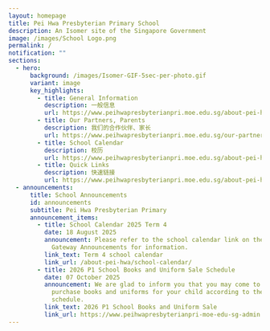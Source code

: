 ```yaml
---
layout: homepage
title: Pei Hwa Presbyterian Primary School
description: An Isomer site of the Singapore Government
image: /images/School Logo.png
permalink: /
notification: ""
sections:
  - hero:
      background: /images/Isomer-GIF-5sec-per-photo.gif
      variant: image
      key_highlights:
        - title: General Information
          description: 一般信息
          url: https://www.peihwapresbyterianpri.moe.edu.sg/about-pei-hwa/general-information/
        - title: Our Partners, Parents
          description: 我们的合作伙伴、家长
          url: https://www.peihwapresbyterianpri.moe.edu.sg/our-partners-1/parents/
        - title: School Calendar
          description: 校历
          url: https://www.peihwapresbyterianpri.moe.edu.sg/about-pei-hwa/school-calendar/
        - title: Quick Links
          description: 快速链接
          url: https://www.peihwapresbyterianpri.moe.edu.sg/about-pei-hwa/quick-links/
  - announcements:
      title: School Announcements
      id: announcements
      subtitle: Pei Hwa Presbyterian Primary
      announcement_items:
        - title: School Calendar 2025 Term 4
          date: 18 August 2025
          announcement: Please refer to the school calendar link on the website or Parent
            Gateway Announcements for information.
          link_text: Term 4 school calendar
          link_url: /about-pei-hwa/school-calendar/
        - title: 2026 P1 School Books and Uniform Sale Schedule
          date: 07 October 2025
          announcement: We are glad to inform you that you may come to the school to
            purchase books and uniforms for your child according to the
            schedule.
          link_text: 2026 P1 School Books and Uniform Sale
          link_url: https://www.peihwapresbyterianpri-moe-edu-sg-admin.cwp.sg/2026-p1-parents/
---
```

